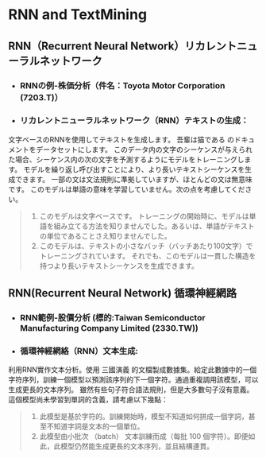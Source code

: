 # RNN and TextMining
## RNN（Recurrent Neural Network）リカレントニューラルネットワーク
* ### RNNの例-株価分析（件名：Toyota Motor Corporation (7203.T)）
* ### リカレントニューラルネットワーク（RNN）テキストの生成：
文字ベースのRNNを使用してテキストを生成します。 吾輩は猫である のドキュメントをデータセットにします。 このデータ内の文字のシーケンスが与えられた場合、シーケンス内の次の文字を予測するようにモデルをトレーニングします。 モデルを繰り返し呼び出すことにより、より長いテキストシーケンスを生成できます。
一部の文は文法規則に準拠していますが、ほとんどの文は無意味です。 このモデルは単語の意味を学習していません。次の点を考慮してください。
> 1. このモデルは文字ベースです。 トレーニングの開始時に、モデルは単語を組み立てる方法を知りませんでした。あるいは、単語がテキストの単位であることさえ知りませんでした。
> 2. このモデルは、テキストの小さなバッチ（バッチあたり100文字）でトレーニングされています。 それでも、このモデルは一貫した構造を持つより長いテキストシーケンスを生成できます。

## RNN(Recurrent Neural Network) 循環神經網路
* ### RNN範例-股價分析 (標的:Taiwan Semiconductor Manufacturing Company Limited (2330.TW))
* ### 循環神經網絡（RNN）文本生成:
利用RNN實作文本分析。使用 三國演義 的文檔製成數據集。給定此數據中的一個字符序列，訓練一個模型以預測該序列的下一個字符。通過重複調用該模型，可以生成更長的文本序列。
雖然有些句子符合語法規則，但是大多數句子沒有意義。這個模型尚未學習到單詞的含義，請考慮以下幾點：
> 1. 此模型是基於字符的。訓練開始時，模型不知道如何拼成一個字詞，甚至不知道字詞是文本的一個單位。
> 2. 此模型由小批次 （batch） 文本訓練而成（每批 100 個字符）。即便如此，此模型仍然能生成更長的文本序列，並且結構連貫。

